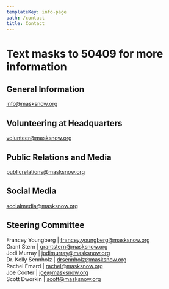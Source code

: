 ```yaml
---
templateKey: info-page
path: /contact
title: Contact
---
```

# **Text masks to 50409 for more information**

## General Information

[info@masksnow.org](mailto:info@masksnow.org)

## Volunteering at Headquarters

[volunteer@masksnow.org ](mailto:volunteer@masksnow.org)

## Public Relations and Media

[publicrelations@masksnow.org](mailto:publicrelations@masksnow.org)  

## Social Media

[socialmedia@masksnow.org](mailto:socialmedia@masksnow.org)

## Steering Committee

Francey Youngberg | [francey.youngberg@masksnow.org](mailto:francey.youngberg@masksnow.org)\
Grant Stern | [grantstern@masksnow.org](mailto:grantstern@masksnow.org)\
Jodi Murray | [jodimurray@masksnow.org](mailto:jodimurray@masksnow.org)\
Dr. Kelly Sennholz | [drsennholz@masksnow.org](mailto:drsennholz@masksnow.org)\
Rachel Emard | [rachel@masksnow.org](mailto:rachel@masksnow.org)\
Joe Cooter | [joe@masksnow.org](mailto:joe@masksnow.org)\
Scott Dworkin | [scott@masksnow.org](mailto:scott@masksnow.org)